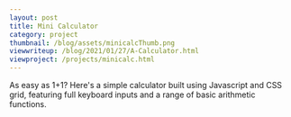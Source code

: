 ```yaml
---
layout: post
title: Mini Calculator
category: project
thumbnail: /blog/assets/minicalcThumb.png
viewwriteup: /blog/2021/01/27/A-Calculator.html
viewproject: /projects/minicalc.html
---
```


As easy as 1+1? Here's a simple calculator built using Javascript and CSS grid, featuring full keyboard inputs and a range of basic arithmetic functions. 
